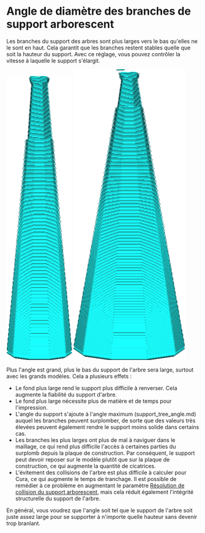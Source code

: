 Angle de diamètre des branches de support arborescent
====
Les branches du support des arbres sont plus larges vers le bas qu'elles ne le sont en haut. Cela garantit que les branches restent stables quelle que soit la hauteur du support. Avec ce réglage, vous pouvez contrôler la vitesse à laquelle le support s'élargit.

![La forme d'une branche avec un angle de diamètre de 5°](../../../articles/images/support_tree_branch_diameter_1_4mm_5.png)
![La forme d'une branche avec un angle de diamètre de 10°](../../../articles/images/support_tree_branch_diameter_angle_10.png)

Plus l'angle est grand, plus le bas du support de l'arbre sera large, surtout avec les grands modèles. Cela a plusieurs effets :
* Le fond plus large rend le support plus difficile à renverser. Cela augmente la fiabilité du support d'arbre.
* Le fond plus large nécessite plus de matière et de temps pour l'impression.
* L'angle du support s'ajoute à l'angle maximum (support_tree_angle.md) auquel les branches peuvent surplomber, de sorte que des valeurs très élevées peuvent également rendre le support moins solide dans certains cas.
* Les branches les plus larges ont plus de mal à naviguer dans le maillage, ce qui rend plus difficile l'accès à certaines parties du surplomb depuis la plaque de construction. Par conséquent, le support peut devoir reposer sur le modèle plutôt que sur la plaque de construction, ce qui augmente la quantité de cicatrices.
* L'évitement des collisions de l'arbre est plus difficile à calculer pour Cura, ce qui augmente le temps de tranchage. Il est possible de remédier à ce problème en augmentant le paramètre [Résolution de collision du support arborescent](support_tree_collision_resolution.md), mais cela réduit également l'intégrité structurelle du support de l'arbre.

En général, vous voudrez que l'angle soit tel que le support de l'arbre soit juste assez large pour se supporter à n'importe quelle hauteur sans devenir trop branlant.